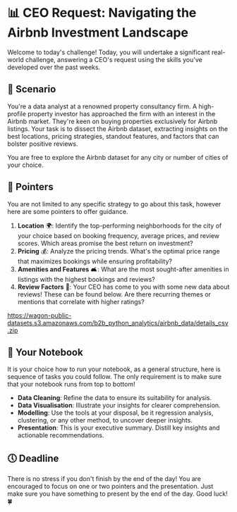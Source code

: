 
# 📊 CEO Request: Navigating the Airbnb Investment Landscape

Welcome to today's challenge! Today, you will undertake a significant real-world challenge, answering a CEO's request using the skills you've developed over the past weeks.

## 📝 **Scenario**

You're a data analyst at a renowned property consultancy firm. A high-profile property investor has approached the firm with an interest in the Airbnb market. They're keen on buying properties exclusively for Airbnb listings. Your task is to dissect the Airbnb dataset, extracting insights on the best locations, pricing strategies, standout features, and factors that can bolster positive reviews.

You are free to explore the Airbnb dataset for any city or number of cities of your choice.

## 📓 **Pointers**

You are not limited to any specific strategy to go about this task, however here are some pointers to offer guidance.

1. **Location** 🌍: Identify the top-performing neighborhoods for the city of your choice based on booking frequency, average prices, and review scores. Which areas promise the best return on investment?
2. **Pricing** 💰: Analyze the pricing trends. What's the optimal price range that maximizes bookings while ensuring profitability?
3. **Amenities and Features** 🛋️: What are the most sought-after amenities in listings with the highest bookings and reviews?
4. **Review Factors** 🌟: Your CEO has come to you with some new data about reviews! These can be found below. Are there recurring themes or mentions that correlate with higher ratings?

https://wagon-public-datasets.s3.amazonaws.com/b2b_python_analytics/airbnb_data/details_csv.zip


## 📘 **Your Notebook**

It is your choice how to run your notebook, as a general structure, here is sequence of tasks you could follow. The only requirement is to make sure that your notebook runs from top to bottom!

- **Data Cleaning**: Refine the data to ensure its suitability for analysis.
- **Data Visualisation**: Illustrate your insights for clearer comprehension.
- **Modelling**: Use the tools at your disposal, be it regression analysis, clustering, or any other method, to uncover deeper insights.
- **Presentation**: This is your executive summary. Distill key insights and actionable recommendations.

## 🕔 **Deadline**

There is no stress if you don't finish by the end of the day! You are encouraged to focus on one or two pointers and the presentation. Just make sure you have something to present by the end of the day. Good luck! 🍀
